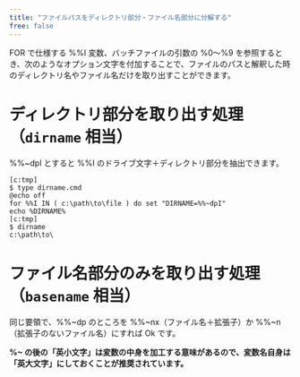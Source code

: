 ```yaml
---
title: "ファイルパスをディレクトリ部分・ファイル名部分に分解する"
free: false
---
```


FOR で仕様する %%I 変数、バッチファイルの引数の %0～%9 を参照するとき、次のようなオプション文字を付加することで、ファイルのパスと解釈した時のディレクトリ名やファイル名だけを取り出すことができます。

ディレクトリ部分を取り出す処理（`dirname` 相当）
====

%%~dpI とすると %%I のドライブ文字＋ディレクトリ部分を抽出できます。

```batch
[c:tmp]
$ type dirname.cmd
@echo off
for %%I IN ( c:\path\to\file ) do set "DIRNAME=%%~dpI"
echo %DIRNAME%
[c:tmp]
$ dirname
c:\path\to\
```

ファイル名部分のみを取り出す処理（`basename` 相当）
====

同じ要領で、%%~dp のところを %%~nx（ファイル名＋拡張子）か %%~n（拡張子のないファイル名）にすれば Ok です。

**%~ の後の「英小文字」は変数の中身を加工する意味があるので、変数名自身は「英大文字」にしておくことが推奨されています。**